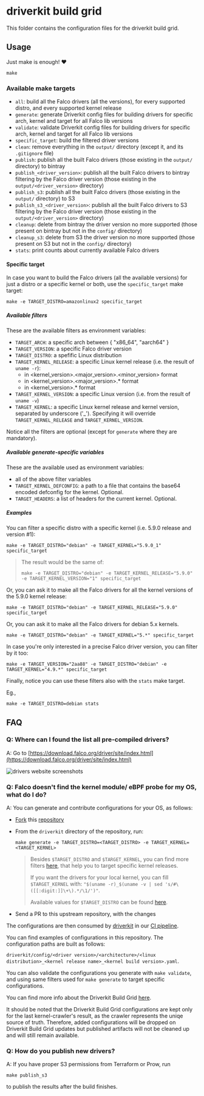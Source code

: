 # driverkit build grid

This folder contains the configuration files for the driverkit build grid.

## Usage

Just make is enough! :heart:

```console
make
```

### Available make targets

- `all`: build all the Falco drivers (all the versions), for every supported distro, and every supported kernel release
- `generate`: generate Driverkit config files for building drivers for specific arch, kernel and target for all Falco lib versions
- `validate`: validate Driverkit config files for building drivers for specific arch, kernel and target for all Falco lib versions
- `specific_target`: build the filtered driver versions
- `clean`: remove everything in the `output/` directory (except it, and its `.gitignore` file)
- `publish`: publish all the built Falco drivers (those existing in the `output/` directory) to bintray
- `publish_<driver_version>`: publish all the built Falco drivers to bintray filtering by the Falco driver version (those existing in the `output/<driver_version>` directory)
- `publish_s3`: publish all the built Falco drivers (those existing in the `output/` directory) to S3
- `publish_s3_<driver_version>`: publish all the built Falco drivers to S3 filtering by the Falco driver version (those existing in the `output/<driver_version>` directory)
- `cleanup`: delete from bintray the driver version no more supported (those present on bintray but not in the `config/` directory)
- `cleanup_s3`: delete from S3 the driver version no more supported (those present on S3 but not in the `config/` directory)
- `stats`: print counts about currently available Falco drivers

#### Specific target

In case you want to build the Falco drivers (all the available versions) for just a distro or a specific kernel or both, use the `specific_target` make target:

```console
make -e TARGET_DISTRO=amazonlinux2 specific_target
```

##### Available filters

These are the available filters as environment variables:

- `TARGET_ARCH`: a specific arch between { "x86_64", "aarch64" }
- `TARGET_VERSION`: a specific Falco driver version
- `TARGET_DISTRO`: a spefific Linux distribution
- `TARGET_KERNEL_RELEASE`: a specific Linux kernel release (i.e. the result of `uname -r`):
  - in <kernel_version>.<major_version>.<minor_version> format
  - in <kernel_version>.<major_version>.* format
  - in <kernel_version>.* format
- `TARGET_KERNEL_VERSION`: a specific Linux version (i.e. from the result of `uname -v`)
- `TARGET_KERNEL`: a specific Linux kernel release and kernel version, separated by underscore ('_'). Specifying it will override `TARGET_KERNEL_RELEASE` and `TARGET_KERNEL_VERSION`.

Notice all the filters are optional (except for `generate` where they are mandatory).

##### Available generate-specific variables

These are the available used as environment variables:

- all of the above filter variables
- `TARGET_KERNEL_DEFCONFIG`: a path to a file that contains the base64 encoded defconfig for the kernel. Optional.
- `TARGET_HEADERS`: a list of headers for the current kernel. Optional.

##### Examples

You can filter a specific distro with a specific kernel (i.e. 5.9.0 release and version #1):

```console
make -e TARGET_DISTRO="debian" -e TARGET_KERNEL="5.9.0_1" specific_target
```

> The result would be the same of:
> ```console
> make -e TARGET_DISTRO="debian" -e TARGET_KERNEL_RELEASE="5.9.0" -e TARGET_KERNEL_VERSION="1" specific_target
> ```

Or, you can ask it to make all the Falco drivers for all the kernel versions of the 5.9.0 kernel release:

```console
make -e TARGET_DISTRO="debian" -e TARGET_KERNEL_RELEASE="5.9.0" specific_target
```

Or, you can ask it to make all the Falco drivers for debian 5.x kernels.

```console
make -e TARGET_DISTRO="debian" -e TARGET_KERNEL="5.*" specific_target
```

In case you're only interested in a precise Falco driver version, you can filter by it too:

```console
make -e TARGET_VERSION="2aa88" -e TARGET_DISTRO="debian" -e TARGET_KERNEL="4.9.*" specific_target
```

Finally, notice you can use these filters also with the `stats` make target.

Eg.,

```console
make -e TARGET_DISTRO=debian stats
```

## FAQ

### Q: Where can I found the list all pre-compiled drivers?

A: Go to [https://download.falco.org/driver/site/index.html](https://download.falco.org/driver/site/index.html)

![drivers website screenshots](./drivers_website_screenshot.png)

### Q: Falco doesn't find the kernel module/ eBPF probe for my OS, what do I do?

A: You can generate and contribute configurations for your OS, as follows:

- [Fork](https://docs.github.com/en/get-started/quickstart/fork-a-repo) this [repository](https://github.com/falcosecurity/test-infra)
- From the `driverkit` directory of the repository, run:
  ```shell
  make generate -e TARGET_DISTRO=<TARGET_DISTRO> -e TARGET_KERNEL=<TARGET_KERNEL>
  ```
  > Besides `$TARGET_DISTRO` and `$TARGET_KERNEL`, you can find more filters [here](#available-filters), that help you to target specific kernel releases.
  >
  > If you want the drivers for your local kernel, you can fill `$TARGET_KERNEL` with: `"$(uname -r)_$(uname -v | sed 's/#\([[:digit:]]\+\).*/\1/')"`.
  >
  > Available values for `$TARGET_DISTRO` can be found [here](https://github.com/falcosecurity/driverkit#supported-targets).

- Send a PR to this upstream repository, with the changes

The configurations are then consumed by [driverkit](https://github.com/falcosecurity/driverkit) in our [CI pipeline](../config/jobs).

You can find examples of configurations in this repository. The configuration paths are built as follows:

  `driverkit/config/<driver version>/<architecture>/<linux distribution>_<kernel release name>_<kernel build version>.yaml`.

You can also validate the configurations you generate with `make validate`, and using same filters used for `make generate` to target specific configurations.

You can find more info about the Driverkit Build Grid [here](#driverkit-build-grid).

It should be noted that the Driverkit Build Grid configurations are kept only for the last kernel-crawler's result, as the crawler represents the uniqe source of truth. Therefore, added configurations will be dropped on Driverkit Build Grid updates but published artifacts will not be cleaned up and will still remain available.

### Q: How do you publish new drivers?

A: If you have proper S3 permissions from Terraform or Prow, run

```console
make publish_s3
```

to publish the results after the build finishes.
